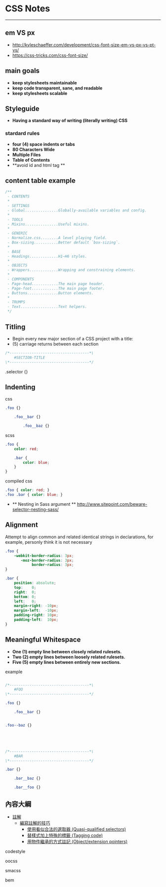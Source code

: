 # CSS Notes

---
## em VS px
+ http://kyleschaeffer.com/development/css-font-size-em-vs-px-vs-pt-vs/
+ https://css-tricks.com/css-font-size/

## main goals
+ **keep stylesheets maintainable**
+ **keep code transparent, sane, and readable**
+ **keep stylesheets scalable**

## Styleguide

+ **Having a standard way of writing (literally writing) CSS**

### stardard rules
+ **four (4) space indents or tabs**
+ **80 Characters Wide**
+ **Multiple Files**
+ **Table of Contents**
+ **avoid id and html tag **

## content table example

``` css
/**
 - CONTENTS
 *
 - SETTINGS
 - Global...............Globally-available variables and config.
 *
 - TOOLS
 - Mixins...............Useful mixins.
 *
 - GENERIC
 - Normalize.css........A level playing field.
 - Box-sizing...........Better default `box-sizing`.
 *
 - BASE
 - Headings.............H1–H6 styles.
 *
 - OBJECTS
 - Wrappers.............Wrapping and constraining elements.
 *
 - COMPONENTS
 - Page-head............The main page header.
 - Page-foot............The main page footer.
 - Buttons..............Button elements.
 *
 - TRUMPS
 - Text.................Text helpers.
 */
 ```

## Titling

+ Begin every new major section of a CSS project with a title:
+ (5) carriage returns between each section
``` css
/*------------------------------------*\
    #SECTION-TITLE
\*------------------------------------*/
 ```
.selector {}

## Indenting
css
``` css
.foo {}

    .foo__bar {}

        .foo__baz {}
```
scss
``` scss
.foo {
    color: red;

    .bar {
        color: blue;
    }
}
```

compiled css
``` css
.foo { color: red; }
.foo .bar { color: blue; }
```
+ ** Nesting in Sass argument **
http://www.sitepoint.com/beware-selector-nesting-sass/


## Alignment

Attempt to align common and related identical strings in declarations, for example, personly think it is not necessary

``` css
.foo {
    -webkit-border-radius: 3px;
       -moz-border-radius: 3px;
            border-radius: 3px;
}

.bar {
    position: absolute;
    top:    0;
    right:  0;
    bottom: 0;
    left:   0;
    margin-right: -10px;
    margin-left:  -10px;
    padding-right: 10px;
    padding-left:  10px;
}
```

## Meaningful Whitespace

+ **One (1) empty line between closely related rulesets.**
+ **Two (2) empty lines between loosely related rulesets.**
+ **Five (5) empty lines between entirely new sections.**

example
``` css

/*------------------------------------*\
    #FOO
\*------------------------------------*/

.foo {}

    .foo__bar {}


.foo--baz {}





/*------------------------------------*\
    #BAR
\*------------------------------------*/

.bar {}

    .bar__baz {}

    .bar__foo {}

```

## 內容大綱

* [註解](#comments)
  * [編寫註解的技巧](#comments-on-steroids)
    * [使用看似合法的選取器 (Quasi-qualified selectors)](#quasi-qualified-selectors)
    * [替樣式加上特殊的標籤 (Tagging code)](#tagging-code)
    * [用物件繼承的方式註記 (Object/extension pointers)](#objectextension-pointers)

codestyle

oocss

smacss

bem